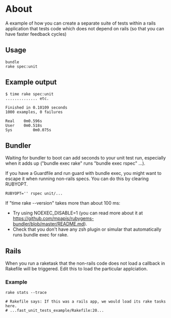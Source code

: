 # About

A example of how you can create a separate suite of tests within a rails application that tests code which does not depend on rails (so that you can have faster feedback cycles)

## Usage

    bundle
    rake spec:unit

## Example output

    $ time rake spec:unit
    .............. etc.

    Finished in 0.10109 seconds
    1000 examples, 0 failures

    Real	0m0.596s
    User	0m0.518s
    Sys         0m0.075s

## Bundler

Waiting for bundler to boot can add seconds to your unit test run, especially when it adds up ("bundle exec rake" runs "bundle exec rspec" ...).

If you have a Guardfile and run guard with bundle exec, you might want to escape it when running non-rails specs. You can do this by clearing RUBYOPT.

    RUBYOPT='' rspec unit/...

If "time rake --version" takes more than about 100 ms:

* Try using NOEXEC_DISABLE=1 (you can read more about it at https://github.com/mpapis/rubygems-bundler/blob/master/README.md).
* Check that you don't have any zsh plugin or simular that automatically runs bundle exec for rake.

## Rails

When you run a raketask that the non-rails code does not load a callback in Rakefile will be triggered. Edit this to load the particular applciation.

### Example

    rake stats --trace

    # Rakefile says: If this was a rails app, we would load its rake tasks here.
    # ...fast_unit_tests_example/Rakefile:20...

